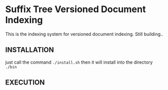 Suffix Tree Versioned Document Indexing
========================================

This is the indexing system for versioned document indexing.
Still building..

INSTALLATION
------------------------------------------
  just call the command ```./install.sh```
  then it will install into the directory ```./bin```

EXECUTION
------------------------------------------


